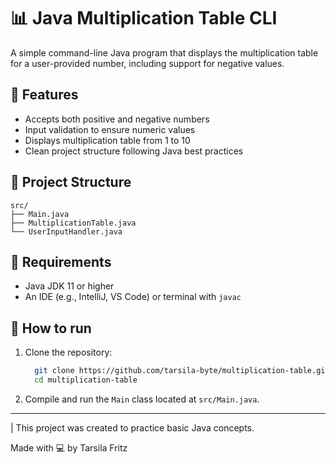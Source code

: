 # 📊 Java Multiplication Table CLI  
A simple command-line Java program that displays the multiplication table for a user-provided number, including support for negative values.

## 📌 Features  
- Accepts both positive and negative numbers  
- Input validation to ensure numeric values  
- Displays multiplication table from 1 to 10  
- Clean project structure following Java best practices  

## 📁 Project Structure  
```text
src/
├── Main.java
├── MultiplicationTable.java
└── UserInputHandler.java
```

## 🧪 Requirements
- Java JDK 11 or higher
- An IDE (e.g., IntelliJ, VS Code) or terminal with ```javac```

## 🚀 How to run
1. Clone the repository:
   ```bash
     git clone https://github.com/tarsila-byte/multiplication-table.git
     cd multiplication-table
   ```
2. Compile and run the `Main` class located at `src/Main.java`.

---
| This project was created to practice basic Java concepts.

Made with 💻 by Tarsila Fritz
